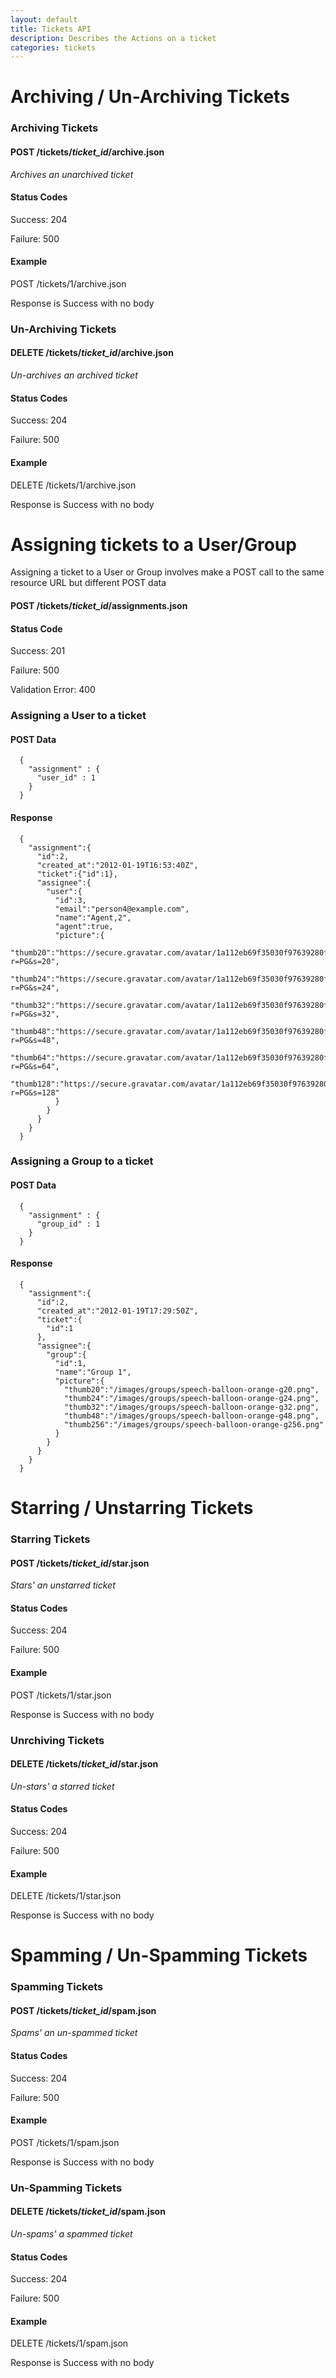 ```yaml
---
layout: default
title: Tickets API
description: Describes the Actions on a ticket
categories: tickets
---
```


Archiving / Un-Archiving Tickets
===============================

### Archiving Tickets

#### POST /tickets/_ticket\_id_/archive.json
*Archives an unarchived ticket*

#### Status Codes

Success: 204

Failure: 500

#### Example

POST /tickets/1/archive.json

Response is Success with no body

### Un-Archiving Tickets

#### DELETE /tickets/_ticket\_id_/archive.json
*Un-archives an archived ticket*

#### Status Codes

Success: 204

Failure: 500

#### Example

DELETE /tickets/1/archive.json

Response is Success with no body


Assigning tickets to a User/Group
=================================

Assigning a ticket to a User or Group involves make a POST call to the
same resource URL but different POST data

#### POST /tickets/_ticket\_id_/assignments.json

#### Status Code

Success: 201

Failure: 500

Validation Error: 400

### Assigning a User to a ticket

#### POST Data

````
  {
    "assignment" : {
      "user_id" : 1
    }
  }
````

#### Response

````
  {
    "assignment":{
      "id":2,
      "created_at":"2012-01-19T16:53:40Z",
      "ticket":{"id":1},
      "assignee":{
        "user":{
          "id":3,
          "email":"person4@example.com",
          "name":"Agent,2",
          "agent":true,
          "picture":{
            "thumb20":"https://secure.gravatar.com/avatar/1a112eb69f35030f97639280fe246aee.png?r=PG&s=20",
            "thumb24":"https://secure.gravatar.com/avatar/1a112eb69f35030f97639280fe246aee.png?r=PG&s=24",
            "thumb32":"https://secure.gravatar.com/avatar/1a112eb69f35030f97639280fe246aee.png?r=PG&s=32",
            "thumb48":"https://secure.gravatar.com/avatar/1a112eb69f35030f97639280fe246aee.png?r=PG&s=48",
            "thumb64":"https://secure.gravatar.com/avatar/1a112eb69f35030f97639280fe246aee.png?r=PG&s=64",
            "thumb128":"https://secure.gravatar.com/avatar/1a112eb69f35030f97639280fe246aee.png?r=PG&s=128"
          }
        }
      }
    }
  }
````

### Assigning a Group to a ticket

#### POST Data

````
  {
    "assignment" : {
      "group_id" : 1
    }
  }
````

#### Response

````
  {
    "assignment":{
      "id":2,
      "created_at":"2012-01-19T17:29:50Z",
      "ticket":{
        "id":1
      },
      "assignee":{
        "group":{
          "id":1,
          "name":"Group 1",
          "picture":{
            "thumb20":"/images/groups/speech-balloon-orange-g20.png",
            "thumb24":"/images/groups/speech-balloon-orange-g24.png",
            "thumb32":"/images/groups/speech-balloon-orange-g32.png",
            "thumb48":"/images/groups/speech-balloon-orange-g48.png",
            "thumb256":"/images/groups/speech-balloon-orange-g256.png"
          }
        }
      }
    }
  }
````


Starring / Unstarring Tickets
===============================

### Starring Tickets

#### POST /tickets/_ticket\_id_/star.json
*Stars' an unstarred ticket*

#### Status Codes

Success: 204

Failure: 500

#### Example

POST /tickets/1/star.json

Response is Success with no body

### Unrchiving Tickets

#### DELETE /tickets/_ticket\_id_/star.json
*Un-stars' a starred ticket*

#### Status Codes

Success: 204

Failure: 500

#### Example

DELETE /tickets/1/star.json

Response is Success with no body

Spamming / Un-Spamming Tickets
===============================

### Spamming Tickets

#### POST /tickets/_ticket\_id_/spam.json
*Spams' an un-spammed ticket*

#### Status Codes

Success: 204

Failure: 500

#### Example

POST /tickets/1/spam.json

Response is Success with no body

### Un-Spamming Tickets

#### DELETE /tickets/_ticket\_id_/spam.json
*Un-spams' a spammed ticket*

#### Status Codes

Success: 204

Failure: 500

#### Example

DELETE /tickets/1/spam.json

Response is Success with no body

